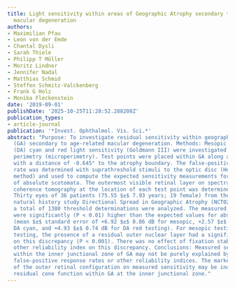 ```yaml
---
title: Light sensitivity within areas of Geographic Atrophy secondary to age-related
  macular degeneration
authors:
- Maximilian Pfau
- Leon von der Emde
- Chantal Dysli
- Sarah Thiele
- Philipp T Möller
- Moritz Lindner
- Jennifer Nadal
- Matthias Schmid
- Steffen Schmitz-Valckenberg
- Frank G Holz
- Monika Fleckenstein
date: '2019-09-01'
publishDate: '2025-10-25T11:28:52.288208Z'
publication_types:
- article-journal
publication: '*Invest. Ophthalmol. Vis. Sci.*'
abstract: "Purpose: To investigate residual sensitivity within geographic atrophy
  (GA) secondary to age-related macular degeneration. Methods: Mesopic and dark-adapted
  (DA) cyan and red light sensitivity (Goldmann III) were investigated using fundus-controlled
  perimetry (microperimetry). Test points were placed within GA along an ``iso-hull''
  with a distance of -0.645° to the atrophy boundary. The false-positive response
  rate was determined with suprathreshold stimuli to the optic disc (Heijl-Krakau
  method) and used to compute the expected sensitivity measurements for the assumption
  of absolute scotomata. The outermost visible retinal layer on spectral-domain optical
  coherence tomography at the location of each test point was determined. Results:
  Thirty eyes of 36 patients (75.55 $±$ 7.93 years; 19 female) from the prospective
  natural history study Directional Spread in Geographic Atrophy (NCT02051998), with
  a total of 1380 threshold determinations were analyzed. The measured sensitivities
  were significantly (P < 0.01) higher than the expected values for absolute scotomata
  (mean $±$ standard error of +6.92 $±$ 0.86 dB for mesopic, +2.57 $±$ 0.56 dB for
  DA cyan, and +4.93 $±$ 0.74 dB for DA red testing). For mesopic testing and DA red
  testing, the presence of a residual outer nuclear layer had a significant effect
  on this discrepancy (P < 0.001). There was no effect of fixation stability or any
  other reliability index on this discrepancy. Conclusions: Measured sensitivities
  within the inner junctional zone of GA may not be purely explained by patient-specific
  false-positive response rates or other reliability indices. The marked influence
  of the outer retinal configuration on measured sensitivity may be indicative of
  residual cone function within GA at the inner junctional zone."
---
```

